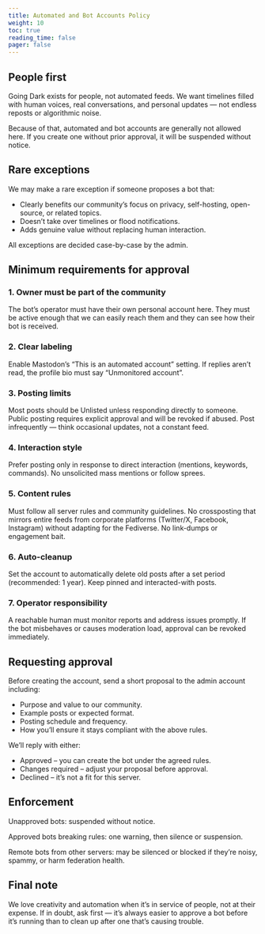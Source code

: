 ```yaml
---
title: Automated and Bot Accounts Policy
weight: 10
toc: true
reading_time: false
pager: false
---
```


## People first

Going Dark exists for people, not automated feeds.
We want timelines filled with human voices, real conversations, and personal updates — not endless reposts or algorithmic noise.

Because of that, automated and bot accounts are generally not allowed here.
If you create one without prior approval, it will be suspended without notice.

## Rare exceptions

We may make a rare exception if someone proposes a bot that:

- Clearly benefits our community’s focus on privacy, self-hosting, open-source, or related topics.
- Doesn’t take over timelines or flood notifications.
- Adds genuine value without replacing human interaction.

All exceptions are decided case-by-case by the admin.

## Minimum requirements for approval

### 1. Owner must be part of the community

The bot’s operator must have their own personal account here.
They must be active enough that we can easily reach them and they can see how their bot is received.

### 2. Clear labeling

Enable Mastodon’s “This is an automated account” setting.
If replies aren’t read, the profile bio must say “Unmonitored account”.

### 3. Posting limits

Most posts should be Unlisted unless responding directly to someone.
Public posting requires explicit approval and will be revoked if abused.
Post infrequently — think occasional updates, not a constant feed.

### 4. Interaction style

Prefer posting only in response to direct interaction (mentions, keywords, commands).
No unsolicited mass mentions or follow sprees.

### 5. Content rules

Must follow all server rules and community guidelines.
No crossposting that mirrors entire feeds from corporate platforms (Twitter/X, Facebook, Instagram) without adapting for the Fediverse.
No link-dumps or engagement bait.

### 6. Auto-cleanup

Set the account to automatically delete old posts after a set period (recommended: 1 year).
Keep pinned and interacted-with posts.

### 7. Operator responsibility

A reachable human must monitor reports and address issues promptly.
If the bot misbehaves or causes moderation load, approval can be revoked immediately.

## Requesting approval

Before creating the account, send a short proposal to the admin account including:

- Purpose and value to our community.
- Example posts or expected format.
- Posting schedule and frequency.
- How you’ll ensure it stays compliant with the above rules.

We’ll reply with either:

- Approved – you can create the bot under the agreed rules.
- Changes required – adjust your proposal before approval.
- Declined – it’s not a fit for this server.

## Enforcement

Unapproved bots: suspended without notice.

Approved bots breaking rules: one warning, then silence or suspension.

Remote bots from other servers: may be silenced or blocked if they’re noisy, spammy, or harm federation health.

## Final note

We love creativity and automation when it’s in service of people, not at their expense.
If in doubt, ask first — it’s always easier to approve a bot before it’s running than to clean up after one that’s causing trouble.

